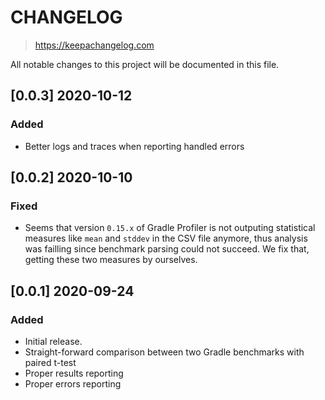 # CHANGELOG

> https://keepachangelog.com

All notable changes to this project will be documented in this file.

## [0.0.3] 2020-10-12

### Added
- Better logs and traces when reporting handled errors

## [0.0.2] 2020-10-10

### Fixed
- Seems that version `0.15.x` of Gradle Profiler is not outputing statistical measures like `mean` and `stddev` in the CSV file anymore, thus analysis was failling since benchmark parsing could not succeed. We fix that, getting these two measures by ourselves.

## [0.0.1] 2020-09-24

### Added
- Initial release.
- Straight-forward comparison between two Gradle benchmarks with paired t-test
- Proper results reporting
- Proper errors reporting
